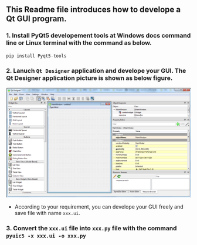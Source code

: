 ## This Readme file introduces how to develope a Qt GUI program.

### 1. Install PyQt5 developement tools at Windows docs command line or Linux terminal with the command as below.
```python
pip install Pyqt5-tools
```
### 2. Lanuch `Qt Designer` application and develope your GUI. The **Qt Designer** application picture is shown as below figure.
![Qt Desiger GUI](https://github.com/weizhangccnu/Python_Script/blob/master/PyQt_Testing/Img/QT_Designer_GUI.PNG)
  - According to your requirement, you can develope your GUI freely and save file with name `xxx.ui`.

### 3. Convert the `xxx.ui` file into `xxx.py` file with the command `pyuic5 -x xxx.ui -o xxx.py`
